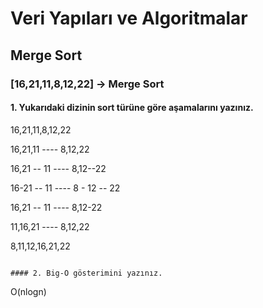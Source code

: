 # Veri Yapıları ve Algoritmalar

## Merge Sort

### [16,21,11,8,12,22]  -> Merge Sort

#### 1. Yukarıdaki dizinin sort türüne göre aşamalarını yazınız.

16,21,11,8,12,22

16,21,11  ----  8,12,22

16,21 -- 11   ----  8,12--22

16-21 -- 11 ----  8 - 12 -- 22

16,21  -- 11 ---- 8,12-22

11,16,21 ---- 8,12,22

8,11,12,16,21,22



```

#### 2. Big-O gösterimini yazınız.

```
O(nlogn)
```
